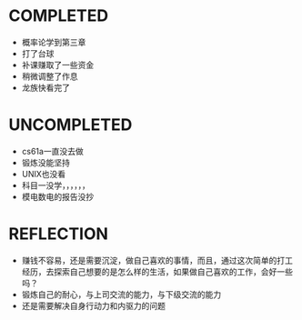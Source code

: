 # COMPLETED
- 概率论学到第三章
- 打了台球
- 补课赚取了一些资金
- 稍微调整了作息
- 龙族快看完了
# UNCOMPLETED
- cs61a一直没去做
- 锻炼没能坚持
- UNIX也没看
- 科目一没学，，，，，，
- 模电数电的报告没抄
# REFLECTION
- 赚钱不容易，还是需要沉淀，做自己喜欢的事情，而且，通过这次简单的打工经历，去探索自己想要的是怎么样的生活，如果做自己喜欢的工作，会好一些吗？
- 锻炼自己的耐心，与上司交流的能力，与下级交流的能力
- 还是需要解决自身行动力和内驱力的问题